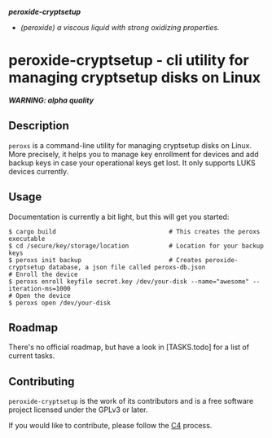 _**peroxide-cryptsetup**_

* _(peroxide) a viscous liquid with strong oxidizing properties._

# peroxide-cryptsetup - cli utility for managing cryptsetup disks on Linux

_**WARNING: alpha quality**_

## Description

`peroxs` is a command-line utility for managing cryptsetup disks on Linux. More precisely,
it helps you to manage key enrollment for devices and add backup keys in case your operational keys get
lost. It only supports LUKS devices currently.

## Usage

Documentation is currently a bit light, but this will get you started:

```
$ cargo build                               # This creates the peroxs executable
$ cd /secure/key/storage/location           # Location for your backup keys
$ peroxs init backup                        # Creates peroxide-cryptsetup database, a json file called peroxs-db.json
# Enroll the device
$ peroxs enroll keyfile secret.key /dev/your-disk --name="awesome" --iteration-ms=1000
# Open the device
$ peroxs open /dev/your-disk
```

## Roadmap

There's no official roadmap, but have a look in [TASKS.todo] for a list of current tasks.

## Contributing

`peroxide-cryptsetup` is the work of its contributors and is a free software project licensed under the 
GPLv3 or later. 

If you would like to contribute, please follow the [C4](http://rfc.zeromq.org/spec:22) process. 